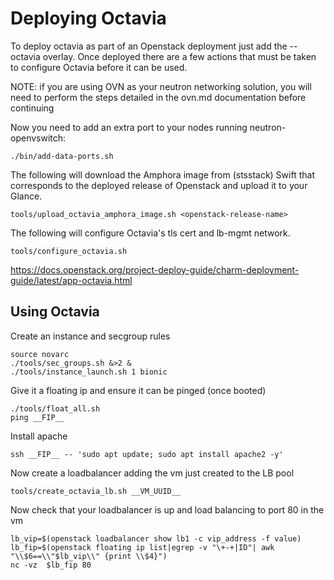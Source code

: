 # Deploying Octavia

To deploy octavia as part of an Openstack deployment just add the --octavia overlay. Once deployed there are a few actions that must be taken to configure Octavia before it can be used.

NOTE: if you are using OVN as your neutron networking solution, you will need to perform the steps detailed in the ovn.md documentation before continuing

Now you need to add an extra port to your nodes running neutron-openvswitch:

```
./bin/add-data-ports.sh
```

The following will download the Amphora image from (stsstack) Swift that corresponds to the deployed release of Openstack and upload it to your Glance.

```
tools/upload_octavia_amphora_image.sh <openstack-release-name>
```

The following will configure Octavia's tls cert and lb-mgmt network.

```
tools/configure_octavia.sh
```

https://docs.openstack.org/project-deploy-guide/charm-deployment-guide/latest/app-octavia.html

## Using Octavia

Create an instance and secgroup rules

```
source novarc
./tools/sec_groups.sh &>2 &
./tools/instance_launch.sh 1 bionic
```

Give it a floating ip and ensure it can be pinged (once booted)
```
./tools/float_all.sh
ping __FIP__
```

Install apache
```
ssh __FIP__ -- 'sudo apt update; sudo apt install apache2 -y'
```

Now create a loadbalancer adding the vm just created to the LB pool
```
tools/create_octavia_lb.sh __VM_UUID__
```

Now check that your loadbalancer is up and load balancing to port 80 in the vm

```
lb_vip=$(openstack loadbalancer show lb1 -c vip_address -f value)
lb_fip=$(openstack floating ip list|egrep -v "\+-+|ID"| awk "\\$6==\\"$lb_vip\\" {print \\$4}")
nc -vz  $lb_fip 80
```
